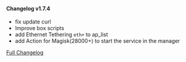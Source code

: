 #### Changelog v1.7.4
+ fix update curl
+ Improve box scripts
+ add Ethernet Tethering `eth+` to ap_list
+ add Action for Magisk(28000+) to start the service in the manager

[Full Changelog](https://github.com/taamarin/box_for_magisk/compare/v1.7.3...v1.7.4)